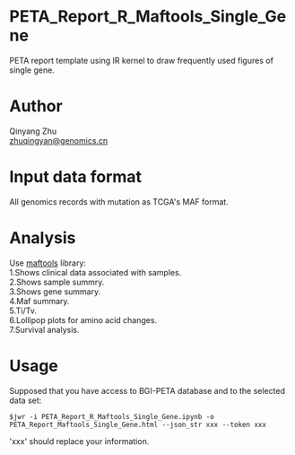 # PETA_Report_R_Maftools_Single_Gene
PETA report template using IR kernel to draw frequently used figures of single gene.

# Author
Qinyang Zhu</br>
zhuqingyan@genomics.cn

# Input data format
All genomics records with mutation as TCGA's MAF format.

# Analysis
Use [maftools](http://bioconductor.org/packages/release/bioc/vignettes/maftools/inst/doc/maftools.html) library:</br>
1.Shows clinical data associated with samples.</br>
2.Shows sample summry.</br>
3.Shows gene summary.</br>
4.Maf summary.</br>
5.Ti\/Tv.</br>
6.Lollipop plots for amino acid changes.</br>
7.Survival analysis.</br>

# Usage
Supposed that you have access to BGI-PETA database and to the selected data set:</br>

```
$jwr -i PETA_Report_R_Maftools_Single_Gene.ipynb -o PETA_Report_Maftools_Single_Gene.html --json_str xxx --token xxx
```

'xxx' should replace your information.

